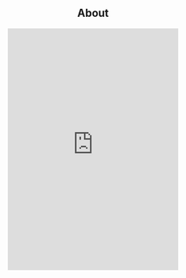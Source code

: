 <div align="center">
    <h2><b>About</b></h2>
    <iframe src="https://giphy.com/embed/XE90Rm9DzCVfHb7zTe" width="340" height="480" frameBorder="0" class="giphy-embed" allowFullScreen>
    <br />
    <samp> <i> I'm Elvan Tektaş from Turkey </i> </samp> <br />
    <samp> 👨‍💻 <i> a Coder, an Programmer. </i> </samp> <br />
    <samp> 👻 ∂єѕ𝒾ɠи yσυя ωαy </samp> <br />
    <samp> 🗨️ тнє cσ∂є вєи∂єя  </samp> <br />
    <br />
    <br />
</div>

<div>
    
```javascript
const PROFILE = {
    name: "Elvan Tektaş",
    nick: "tektaselvan",
    gender: "Female",
    hobbies: ["Coding", "Music", "Movie"],
};
```
</div>

<div align="center">
    <h2><b>Languages and Tools</b></h2>
   <img src="https://angular.io/assets/images/logos/angular/angular.svg" alt="angular" width="40" height="40"/> </a> <a href="https://angular.io" target="_blank" rel="noreferrer"> <img src="https://raw.githubusercontent.com/devicons/devicon/master/icons/angularjs/angularjs-original-wordmark.svg" alt="angularjs" width="40" height="40"/> </a> <a href="https://getbootstrap.com" target="_blank" rel="noreferrer"> <img src="https://raw.githubusercontent.com/devicons/devicon/master/icons/bootstrap/bootstrap-plain-wordmark.svg" alt="bootstrap" width="40" height="40"/> </a> <a href="https://www.w3schools.com/cs/" target="_blank" rel="noreferrer"> <img src="https://raw.githubusercontent.com/devicons/devicon/master/icons/csharp/csharp-original.svg" alt="csharp" width="40" height="40"/> </a> <a href="https://www.w3schools.com/css/" target="_blank" rel="noreferrer"> <img src="https://raw.githubusercontent.com/devicons/devicon/master/icons/css3/css3-original-wordmark.svg" alt="css3" width="40" height="40"/> </a> <a href="https://dotnet.microsoft.com/" target="_blank" rel="noreferrer"> <img src="https://raw.githubusercontent.com/devicons/devicon/master/icons/dot-net/dot-net-original-wordmark.svg" alt="dotnet" width="40" height="40"/> </a> <a href="https://www.w3.org/html/" target="_blank" rel="noreferrer"> <img src="https://raw.githubusercontent.com/devicons/devicon/master/icons/html5/html5-original-wordmark.svg" alt="html5" width="40" height="40"/> </a> <a href="https://developer.mozilla.org/en-US/docs/Web/JavaScript" target="_blank" rel="noreferrer"> <img src="https://raw.githubusercontent.com/devicons/devicon/master/icons/javascript/javascript-original.svg" alt="javascript" width="40" height="40"/> </a> <a href="https://www.microsoft.com/en-us/sql-server" target="_blank" rel="noreferrer"> <img src="https://www.svgrepo.com/show/303229/microsoft-sql-server-logo.svg" alt="mssql" width="40" height="40"/> </a> <a href="https://www.postgresql.org" target="_blank" rel="noreferrer"> <img src="https://raw.githubusercontent.com/devicons/devicon/master/icons/postgresql/postgresql-original-wordmark.svg" alt="postgresql" width="40" height="40"/> </a> 
</div>
